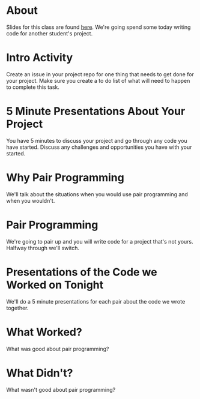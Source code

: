 # About
Slides for this class are found [here](http://jessicagarson.com/python-capstone-nov-29/). We're going spend some today writing code for another student's project.

# Intro Activity
Create an issue in your project repo for one thing that needs to get done for your project. Make sure you create a to do list of what will need to happen to complete this task.

# 5 Minute Presentations About Your Project
You have 5 minutes to discuss your project and go through any code you have started. Discuss any challenges and opportunities you have with your started.

# Why Pair Programming
We'll talk about the situations when you would use pair programming and when you wouldn't.

# Pair Programming
We're going to pair up and you will write code for a project that's not yours. Halfway through we'll switch.

# Presentations of the Code we Worked on Tonight
We'll do a 5 minute presentations for each pair about the code we wrote together.

# What Worked?
What was good about pair programming?

# What Didn't?
What wasn't good about pair programming?   
